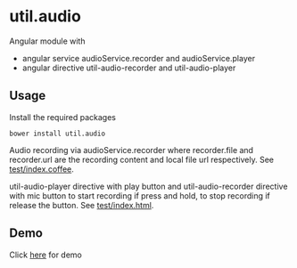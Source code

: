 # util.audio
Angular module with 
* angular service audioService.recorder and audioService.player
* angular directive util-audio-recorder and util-audio-player

## Usage
Install the required packages
```
bower install util.audio
```

Audio recording via audioService.recorder where recorder.file and recorder.url are the recording content and local file url respectively. See [test/index.coffee](https://github.com/twhtanghk/util.audio/blob/master/test/index.coffee).

util-audio-player directive with play button and util-audio-recorder directive with mic button to start recording if press and hold, to stop recording if release the button. See [test/index.html](https://github.com/twhtanghk/util.audio/blob/master/test/index.html).

## Demo
Click [here](https://rawgit.com/twhtanghk/util.audio/master/test/index.html) for demo
